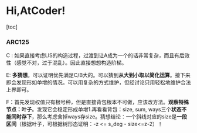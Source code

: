 # Hi,AtCoder!

[toc]

### ARC125

C : 如果直接考虑LIS的构造过程，过渡到让A成为一个的话非常复杂，而且有后效性（感觉不对，过于混乱）。因此直接想想构造阶梯。

E: **多猜想**。可以证明优先满足C/B大的。可以猜到**从大到小取以简化运算**。接下来即会发现形如单增的情况。可以用复杂的方式维护，但经讨论只用轻松地维护合法上界即可。

F：首先发现权值只有根号种，但是直接背包根本不可做，应该改方法。**观察特殊节点：叶子**。发现它会稳定形成单增1.再看看背包：size, sum, ways三个**状态不能同时存下**，那么考虑舍掉ways存size。猜想结论：一个斜线对应的size是**一段区间**（根据叶子，可根据树形态证明：-z <= s_deg - size<=z-2）！